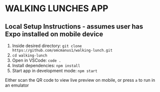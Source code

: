 # WALKING LUNCHES APP

## Local Setup Instructions - assumes user has Expo installed on mobile device

1. Inside desired directory: ```git clone https://github.com/omcmanus1/walking-lunch.git```
2. ```cd walking-lunch```
3. Open in VSCode: ```code .```
4. Install dependencies: ```npm install```
5. Start app in development mode: ```npm start```

Either scan the QR code to view live preview on mobile, or press `a` to run in an emulator
